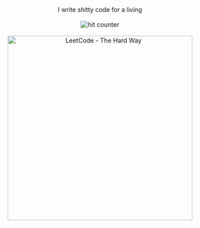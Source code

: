 <div align="center">
I write shitty code for a living
<br><br>
<img src="https://profile-counter.glitch.me/wingkwong/count.svg" alt="hit counter" align="center">
<br><br>
<a href="https://wingkwong.github.io/leetcode-the-hard-way/" target="_blank"><img src="https://2752784542-files.gitbook.io/~/files/v0/b/gitbook-x-prod.appspot.com/o/spaces%2F77VjghvpqERN6kUukUnE%2Fuploads%2FCenTC85W9fWYqX7LlVID%2Fimage.png?alt=media&token=ac70d1a5-a814-48a2-94fe-394791140e2a" alt="LeetCode - The Hard Way" align="center" height="420"></a>
</div>
